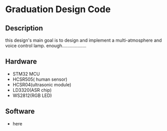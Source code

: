 # Graduation Design Code

## Description

this design's main goal is to design and implement a multi-atmosphere and voice control lamp.
enough...................


## Hardware

- STM32 MCU
- HCSR505( human sensor)
- HCSR04(ultrasonic module)
- LD3320(ASR chip)
- WS2812(RGB LED)


## Software

- here

